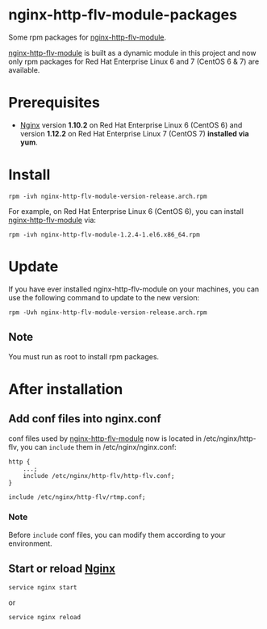 # nginx-http-flv-module-packages
Some rpm packages for [nginx-http-flv-module](https://github.com/winshining/nginx-http-flv-module).

[nginx-http-flv-module](https://github.com/winshining/nginx-http-flv-module) is built as a dynamic module in this project and now only rpm packages for Red Hat Enterprise Linux 6 and 7 (CentOS 6 & 7) are available.

# Prerequisites

* [Nginx](http://nginx.org) version **1.10.2** on Red Hat Enterprise Linux 6 (CentOS 6) and version **1.12.2** on Red Hat Enterprise Linux 7 (CentOS 7) **installed via yum**.

# Install

    rpm -ivh nginx-http-flv-module-version-release.arch.rpm

For example, on Red Hat Enterprise Linux 6 (CentOS 6), you can install [nginx-http-flv-module](https://github.com/winshining/nginx-http-flv-module) via:

    rpm -ivh nginx-http-flv-module-1.2.4-1.el6.x86_64.rpm

# Update

If you have ever installed nginx-http-flv-module on your machines, you can use the following command to update to the new version:

    rpm -Uvh nginx-http-flv-module-version-release.arch.rpm

## Note

You must run as root to install rpm packages.

# After installation

## Add conf files into nginx.conf

conf files used by [nginx-http-flv-module](https://github.com/winshining/nginx-http-flv-module) now is located in /etc/nginx/http-flv, you can `include` them in /etc/nginx/nginx.conf:

    http {
        ...;
        include /etc/nginx/http-flv/http-flv.conf;
    }

    include /etc/nginx/http-flv/rtmp.conf;

### Note

Before `include` conf files, you can modify them according to your environment.

## Start or reload [Nginx](http://nginx.org)

    service nginx start

or

    service nginx reload
